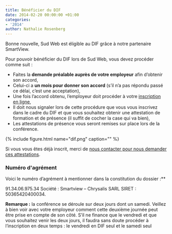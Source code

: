 ```yaml
---
title: Bénéficier du DIF
date: 2014-02-20 00:00:00 +01:00
categories:
- '2014'
author: Nathalie Rosenberg
---
```


Bonne nouvelle, Sud Web est éligible au DIF grâce à notre partenaire SmartView.

Pour pouvoir bénéficier du DIF lors de Sud Web, vous devez procéder comme suit :

* Faites la **demande préalable auprès de votre employeur** afin d’obtenir son accord,
* Celui-ci a **un mois pour donner son accord** (s’il n’a pas répondu passé ce délai, c’est une acceptation),
* Une fois l’accord obtenu, l’employeur doit procéder à votre [inscription en ligne][2],
* Il doit nous signaler lors de cette procédure que vous vous inscrivez dans le cadre du DIF et que vous souhaitez obtenir une attestation de formation et de présence (il suffit de cocher la case qui va bien),
* Les attestations de présence vous seront remises sur place lors de la conférence.

{% include figure.html name="dif.png" caption="" %}

Si vous vous êtes déjà inscrit, merci de [nous contacter pour nous demander ces attestations][3].

### Numéro d'agrément

Voici le numéro d’agrément à mentionner dans la constitution du dossier :**

91.34.06.975.34
Société : Smartview – Chrysalis SARL
SIRET : 50365420400034.

**Remarque :** la conférence se déroule sur deux jours dont un samedi. Veillez à bien voir avec votre employeur comment cette deuxième journée peut être prise en compte de son côté. S&rsquo;il ne finance que le vendredi et que vous souhaitez venir les deux jours, il faudra sans doute procéder à l&rsquo;inscription en deux temps : le vendredi en DIF seul et le samedi seul

 [1]: http://www.smartview.fr
 [2]: http://sudweb.fr/2014/inscription.html
 [3]: http://sudweb.fr/blog/contact/ "Contact"
